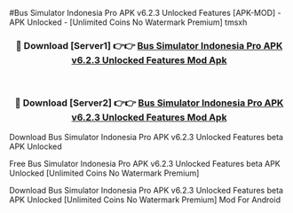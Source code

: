 #Bus Simulator Indonesia Pro APK v6.2.3 Unlocked Features [APK-MOD] - APK Unlocked - [Unlimited Coins No Watermark Premium] tmsxh



<div align="center">

<h3>🔴 Download [Server1] 👉👉 <a href="https://momento.my/?title=Bus_Simulator_Indonesia_Pro_APK_v6.2.3_Unlocked_Features">Bus Simulator Indonesia Pro APK v6.2.3 Unlocked Features Mod Apk</a></h3><br>

<h3>🔴 Download [Server2] 👉👉 <a href="https://momento.my/?title=Bus_Simulator_Indonesia_Pro_APK_v6.2.3_Unlocked_Features">Bus Simulator Indonesia Pro APK v6.2.3 Unlocked Features Mod Apk</a></h3>
</div>



Download Bus Simulator Indonesia Pro APK v6.2.3 Unlocked Features beta APK Unlocked

Free Bus Simulator Indonesia Pro APK v6.2.3 Unlocked Features beta APK Unlocked [Unlimited Coins No Watermark Premium]

Download Bus Simulator Indonesia Pro APK v6.2.3 Unlocked Features beta APK Unlocked [Unlimited Coins No Watermark Premium] Mod For Android
